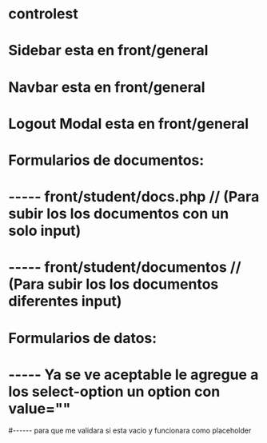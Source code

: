 # controlest
#
# Sidebar esta en front/general
#
# Navbar esta en front/general
#
# Logout Modal esta en front/general
#
# Formularios de documentos:
# ----- front/student/docs.php // (Para subir los los documentos con un solo input)
# ----- front/student/documentos // (Para subir los los documentos diferentes input)
#
# Formularios de datos:
# ----- Ya se ve aceptable le agregue a los select-option un option con value=""
#------ para que me validara si esta vacio y funcionara como placeholder
#